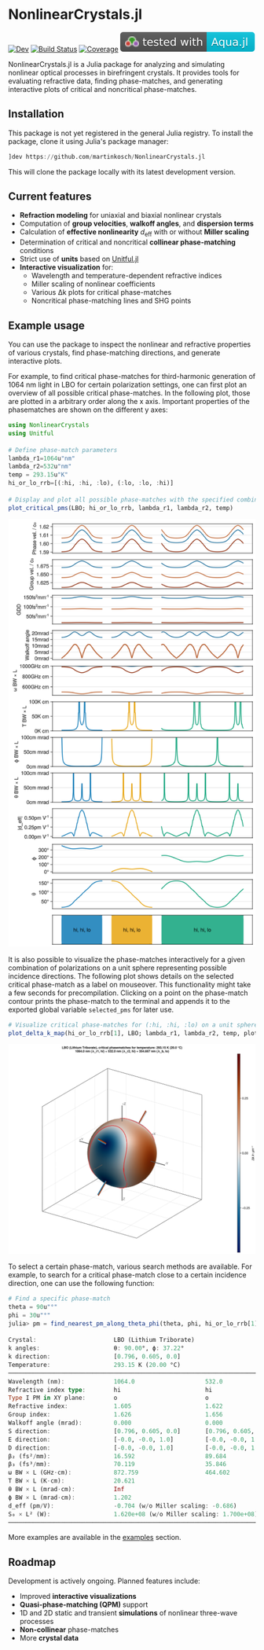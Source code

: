 # NonlinearCrystals.jl

[![Dev](https://img.shields.io/badge/docs-dev-blue.svg)](https://martinkosch.github.io/NonlinearCrystals.jl/dev/)
[![Build Status](https://github.com/martinkosch/NonlinearCrystals.jl/actions/workflows/CI.yml/badge.svg?branch=main)](https://github.com/martinkosch/NonlinearCrystals.jl/actions/workflows/CI.yml?query=branch%3Amain)
[![Coverage](https://codecov.io/gh/martinkosch/NonlinearCrystals.jl/graph/badge.svg?token=AVIIA69G5F)](https://codecov.io/gh/martinkosch/NonlinearCrystals.jl)
[![Aqua](https://raw.githubusercontent.com/JuliaTesting/Aqua.jl/master/badge.svg)](https://github.com/JuliaTesting/Aqua.jl)

NonlinearCrystals.jl is a Julia package for analyzing and simulating nonlinear optical processes in birefringent crystals. It provides tools for evaluating refractive data, finding phase-matches, and generating interactive plots of critical and noncritical phase-matches.

## Installation

This package is not yet registered in the general Julia registry. To install the package, clone it using Julia's package manager:

```julia
]dev https://github.com/martinkosch/NonlinearCrystals.jl
```

This will clone the package locally with its latest development version.

## Current features

- **Refraction modeling** for uniaxial and biaxial nonlinear crystals  
- Computation of **group velocities**, **walkoff angles**, and **dispersion terms** 
- Calculation of **effective nonlinearity** $d_\text{eff}$ with or without **Miller scaling**
- Determination of critical and noncritical **collinear phase-matching** conditions
- Strict use of **units** based on [Unitful.jl](https://github.com/PainterQubits/Unitful.jl/tree/master)
- **Interactive visualization** for:
  - Wavelength and temperature-dependent refractive indices
  - Miller scaling of nonlinear coefficients
  - Various Δk plots for critical phase-matches 
  - Noncritical phase-matching lines and SHG points

## Example usage

You can use the package to inspect the nonlinear and refractive properties of various crystals, find phase-matching directions, and generate interactive plots.

For example, to find critical phase-matches for third-harmonic generation of 1064 nm light in LBO for certain polarization settings, one can first plot an overview of all possible critical phase-matches. In the following plot, those are plotted in a arbitrary order along the x axis. Important properties of the phasematches are shown on the different y axes:
```julia
using NonlinearCrystals
using Unitful

# Define phase-match parameters
lambda_r1=1064u"nm"
lambda_r2=532u"nm"
temp = 293.15u"K"
hi_or_lo_rrb=[(:hi, :hi, :lo), (:lo, :lo, :hi)]

# Display and plot all possible phase-matches with the specified combination of polarizations
plot_critical_pms(LBO; hi_or_lo_rrb, lambda_r1, lambda_r2, temp)
```

![Screenshot of all critical phase-matches returned by the plot_critical_pms function.](https://github.com/martinkosch/NonlinearCrystals.jl/blob/main/docs/src/lbo_all_pms.png)

It is also possible to visualize the phase-matches interactively for a given combination of polarizations on a unit sphere representing possible incidence directions. 
The following plot shows details on the selected critical phase-match as a label on mouseover. This functionality might take a few seconds for precompilation. 
Clicking on a point on the phase-match contour prints the phase-match to the terminal and appends it to the exported global variable `selected_pms` for later use.  
```julia
# Visualize critical phase-matches for (:hi, :hi, :lo) on a unit sphere
plot_delta_k_map(hi_or_lo_rrb[1], LBO; lambda_r1, lambda_r2, temp, plot_type=:sphere)
```
![Screenshot of the phase mismatch Δk over all incidence directions returned by the plot_delta_k_map function.](https://github.com/martinkosch/NonlinearCrystals.jl/blob/main/docs/src/lbo_example.png)

To select a certain phase-match, various search methods are available. For example, to search for a critical phase-match close to a certain incidence direction, one can use the following function: 
```julia
# Find a specific phase-match
theta = 90u"°"
phi = 30u"°"
julia> pm = find_nearest_pm_along_theta_phi(theta, phi, hi_or_lo_rrb[1], LBO; lambda_r1, lambda_r2, temp)

Crystal:                      LBO (Lithium Triborate)
k angles:                     θ: 90.00°, ϕ: 37.22°
k direction:                  [0.796, 0.605, 0.0]      
Temperature:                  293.15 K (20.00 °C)
────────────────────────────────────────────────────────────────────────────────────────────────────────
Wavelength (nm):              1064.0                    532.0                     354.667                  
Refractive index type:        hi                        hi                        lo                       
Type I PM in XY plane:        o                         o                         e                        
Refractive index:             1.605                     1.622                     1.616                    
Group index:                  1.626                     1.656                     1.690                    
Walkoff angle (mrad):         0.000                     0.000                     18.070                   
S direction:                  [0.796, 0.605, 0.0]       [0.796, 0.605, 0.0]       [0.807, 0.59, 0.0]       
E direction:                  [-0.0, -0.0, 1.0]         [-0.0, -0.0, 1.0]         [0.59, -0.807, 0.0]      
D direction:                  [-0.0, -0.0, 1.0]         [-0.0, -0.0, 1.0]         [0.605, -0.796, 0.0]     
β₂ (fs²/mm):                  16.592                    89.684                    153.153                  
β₃ (fs³/mm):                  70.119                    35.846                    46.928                   
ω BW × L (GHz·cm):            872.759                   464.602                   993.454                  
T BW × L (K·cm):              20.621                   
θ BW × L (mrad·cm):           Inf                      
ϕ BW × L (mrad·cm):           1.202                    
d_eff (pm/V):                 -0.704 (w/o Miller scaling: -0.686)
S₀ × L² (W):                  1.620e+08 (w/o Miller scaling: 1.700e+08)
────────────────────────────────────────────────────────────────────────────────────────────────────────
```
More examples are available in the [examples](https://martinkosch.github.io/NonlinearCrystals.jl/dev/) section.

## Roadmap

Development is actively ongoing. Planned features include:

- Improved **interactive visualizations**
- **Quasi-phase-matching (QPM)** support  
- 1D and 2D static and transient **simulations** of nonlinear three-wave processes
- **Non-collinear** phase-matches
- More **crystal data**

